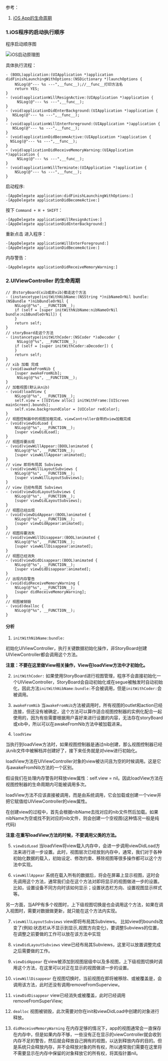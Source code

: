 参考：

1. [iOS App的生命周期](http://www.cocoachina.com/ios/20171219/21586.html)

### 1.iOS程序的启动执行顺序
程序启动顺序图

![iOS启动原理图](https://raw.githubusercontent.com/univer2012/personal-document/master/Pictures/2019/App%E7%94%9F%E5%91%BD%E5%91%A8%E6%9C%9F_iOS%E5%90%AF%E5%8A%A8%E5%8E%9F%E7%90%86%E5%9B%BE.png)

具体执行流程：
```
- (BOOL)application:(UIApplication *)application didFinishLaunchingWithOptions:(NSDictionary *)launchOptions {
    NSLog(@"--- %s ---",__func__);//__func__打印方法名
    return YES;
}
- (void)applicationWillResignActive:(UIApplication *)application {
     NSLog(@"--- %s ---",__func__);
}
- (void)applicationDidEnterBackground:(UIApplication *)application {
   NSLog(@"--- %s ---",__func__);
}
- (void)applicationWillEnterForeground:(UIApplication *)application {
   NSLog(@"--- %s ---",__func__);
}
- (void)applicationDidBecomeActive:(UIApplication *)application {
  NSLog(@"--- %s ---",__func__);
}
- (void)applicationDidReceiveMemoryWarning:(UIApplication *)application {
     NSLog(@"--- %s ---",__func__);
}
- (void)applicationWillTerminate:(UIApplication *)application {
    NSLog(@"--- %s ---",__func__);
}
```

启动程序:
```
-[AppDelegate application:didFinishLaunchingWithOptions:] 
-[AppDelegate applicationDidBecomeActive:]
```
按下 `Command + H + SHIFT`：
```
-[AppDelegate applicationWillResignActive:]
-[AppDelegate applicationDidEnterBackground:]
```
重新点击 进入程序：
```
-[AppDelegate applicationWillEnterForeground:]
-[AppDelegate applicationDidBecomeActive:]
```
内存警告：
```
-[AppDelegate applicationDidReceiveMemoryWarning:]
```

### 2.UIViewController 的生命周期
```
// 非storyBoard(xib或非xib)都走这个方法
- (instancetype)initWithNibName:(NSString *)nibNameOrNil bundle:(NSBundle *)nibBundleOrNil {
    NSLog(@"%s", __FUNCTION__);
    if (self = [super initWithNibName:nibNameOrNil bundle:nibBundleOrNil]) {
    }
    return self;
}
// storyBoard走这个方法
- (instancetype)initWithCoder:(NSCoder *)aDecoder {
     NSLog(@"%s", __FUNCTION__);
    if (self = [super initWithCoder:aDecoder]) {
    }
    return self;
}
// xib 加载 完成
- (void)awakeFromNib {
    [super awakeFromNib];
     NSLog(@"%s", __FUNCTION__);
}
// 加载视图(默认从nib)
- (void)loadView {
    NSLog(@"%s", __FUNCTION__);
    self.view = [[UIView alloc] initWithFrame:[UIScreen mainScreen].bounds];
    self.view.backgroundColor = [UIColor redColor];
}
// 视图控制器中的视图加载完成，viewController自带的view加载完成
- (void)viewDidLoad {
    NSLog(@"%s", __FUNCTION__);
    [super viewDidLoad];
}
// 视图将要出现
- (void)viewWillAppear:(BOOL)animated {
    NSLog(@"%s", __FUNCTION__);
    [super viewWillAppear:animated];
}
// view 即将布局其 Subviews
- (void)viewWillLayoutSubviews {
    NSLog(@"%s", __FUNCTION__);
    [super viewWillLayoutSubviews];
}
// view 已经布局其 Subviews
- (void)viewDidLayoutSubviews {
    NSLog(@"%s", __FUNCTION__);
    [super viewDidLayoutSubviews];
}
// 视图已经出现
- (void)viewDidAppear:(BOOL)animated {
    NSLog(@"%s", __FUNCTION__);
    [super viewDidAppear:animated];
}
// 视图将要消失
- (void)viewWillDisappear:(BOOL)animated {
    NSLog(@"%s", __FUNCTION__);
    [super viewWillDisappear:animated];
}
// 视图已经消失
- (void)viewDidDisappear:(BOOL)animated {
    NSLog(@"%s", __FUNCTION__);
    [super viewDidDisappear:animated];
}
// 出现内存警告 
- (void)didReceiveMemoryWarning {
    NSLog(@"%s", __FUNCTION__);
    [super didReceiveMemoryWarning];
}
// 视图被销毁
- (void)dealloc {
    NSLog(@"%s", __FUNCTION__);
}
```

#### 分析

1. `initWithNibName:bundle:`

初始化UIViewController，执行关键数据初始化操作，非StoryBoard创建UIViewController都会调用这个方法。

**注意：不要在这里做View相关操作，View在loadView方法中才初始化。**

2. `initWithCoder:`
如果使用StoryBoard进行视图管理，程序不会直接初始化一个UIViewController，StoryBoard会自动初始化或在segue被触发时自动初始化，因此方法`initWithNibName:bundle:`不会被调用，但是`initWithCoder:`会被调用。

3. `awakeFromNib`
当`awakeFromNib`方法被调用时，所有视图的outlet和action已经连接，但还没有被确定，这个方法可以算作适合视图控制器的实例化配合一起使用的，因为有些需要根据用户喜好来进行设置的内容，无法存在storyBoard或xib中，所以可以在awakeFromNib方法中被加载进来。

4. `loadView`

当执行到loadView方法时，如果视图控制器是通过nib创建，那么视图控制器已经从nib文件中被解档并创建好了，接下来任务就是对view进行初始化。

loadView方法在UIViewController对象的view被访问且为空的时候调用。这是它与awakeFromNib方法的一个区别。

假设我们在处理内存警告时释放view属性：self.view = nil。因此loadView方法在视图控制器的生命周期内可能被调用多次。

loadView方法不应该直接被调用，而是由系统调用，它会加载或创建一个view并把它赋值给UIViewController的view属性。

在创建view的过程中，首先会根据nibName去找对应的nib文件然后加载。如果nibName为空或找不到对应的nib文件，则会创建一个空视图(这种情况一般是纯代码)

**注意:在重写loadView方法的时候，不要调用父类的方法。**

5. `viewDidLoad`
当loadView将view载入内存中，会进一步调用viewDidLoad方法来进行进一步设置。此时，视图层次已经放到内存中，通常，我们对于各种初始化数据的载入，初始设定、修改约束、移除视图等很多操作都可以这个方法中实现。

6. `viewWillAppear`
系统在载入所有的数据后，将会在屏幕上显示视图，这时会先调用这个方法，通常我们会在这个方法对即将显示的视图做进一步的设置。比如，设置设备不同方向时该如何显示；设置状态栏方向、设置视图显示样式等。

另一方面，当APP有多个视图时，上下级视图切换是也会调用这个方法，如果在调入视图时，需要对数据做更新，就只能在这个方法内实现。

7. `viewWillLayoutSubviews`
view即将布局其Subviews。 比如view的bounds改变了(例如:状态栏从不显示到显示,视图方向变化)，要调整Subviews的位置，在调整之前要做的工作可以放在该方法中实现

8. `viewDidLayoutSubviews`
view已经布局其Subviews，这里可以放置调整完成之后需要做的工作。

9. `viewDidAppear`
在view被添加到视图层级中以及多视图，上下级视图切换时调用这个方法，在这里可以对正在显示的视图做进一步的设置。

10. `viewWillDisappear`
在视图切换时，当前视图在即将被移除、或被覆盖是，会调用该方法，此时还没有调用removeFromSuperview。

11. `viewDidDisappear`
view已经消失或被覆盖，此时已经调用removeFromSuperView;

12. `dealloc`
视图被销毁，此次需要对你在init和viewDidLoad中创建的对象进行释放。

13. `didReceiveMemoryWarning`
在内存足够的情况下，app的视图通常会一直保存在内存中，但是如果内存不够，一些没有正在显示的viewController就会收到内存不足的警告，然后就会释放自己拥有的视图，以达到释放内存的目的。但是系统只会释放内存，并不会释放对象的所有权，所以通常我们需要在这里将不需要显示在内存中保留的对象释放它的所有权，将其指针置nil。